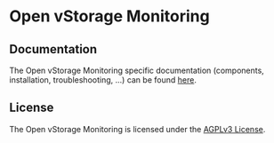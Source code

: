# Open vStorage Monitoring


## Documentation
The Open vStorage Monitoring specific documentation (components, installation, troubleshooting, ...) can be found [here](https://openvstorage.gitbooks.io/ovs-monitoring/).

## License
The Open vStorage Monitoring is licensed under the [AGPLv3 License](http://www.gnu.org/licenses/agpl.html).
